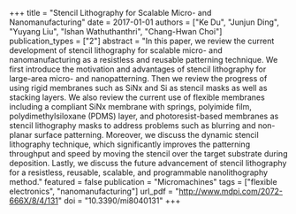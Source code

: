 +++
title = "Stencil Lithography for Scalable Micro- and Nanomanufacturing"
date = 2017-01-01
authors = ["Ke Du", "Junjun Ding", "Yuyang Liu", "Ishan Wathuthanthri", "Chang-Hwan Choi"]
publication_types = ["2"]
abstract = "In this paper, we review the current development of stencil lithography for scalable micro- and nanomanufacturing as a resistless and reusable patterning technique. We first introduce the motivation and advantages of stencil lithography for large-area micro- and nanopatterning. Then we review the progress of using rigid membranes such as SiNx and Si as stencil masks as well as stacking layers. We also review the current use of flexible membranes including a compliant SiNx membrane with springs, polyimide film, polydimethylsiloxane (PDMS) layer, and photoresist-based membranes as stencil lithography masks to address problems such as blurring and non-planar surface patterning. Moreover, we discuss the dynamic stencil lithography technique, which significantly improves the patterning throughput and speed by moving the stencil over the target substrate during deposition. Lastly, we discuss the future advancement of stencil lithography for a resistless, reusable, scalable, and programmable nanolithography method."
featured = false
publication = "Micromachines"
tags = ["flexible electronics", "nanomanufacturing"]
url_pdf = "http://www.mdpi.com/2072-666X/8/4/131"
doi = "10.3390/mi8040131"
+++

